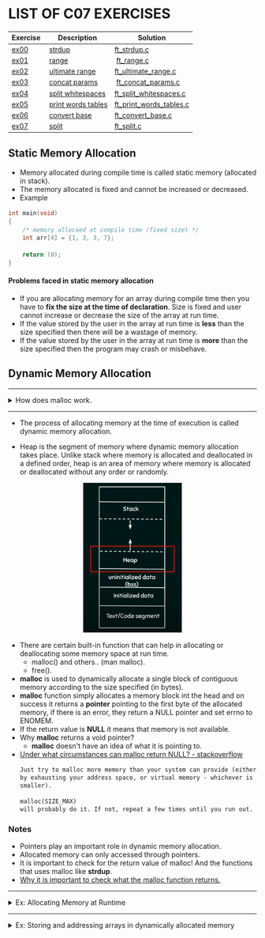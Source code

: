 # LIST OF C07 EXERCISES

|Exercise  |Description |Solution                     
|----------|------------|---------
|[ex00](https://github.com/achrafelkhnissi/1337/tree/master/Piscine-2021/DAYS/C07/ex00/) | [strdup](https://github.com/achrafelkhnissi/1337/tree/master/Piscine-2021/DAYS/C07/ex00/README.md) | [ft_strdup.c](https://github.com/achrafelkhnissi/1337/tree/master/Piscine-2021/DAYS/C07/ex00/ft_strdup.c)
|[ex01](https://github.com/achrafelkhnissi/1337/tree/master/Piscine-2021/DAYS/C07/ex01) | [range](https://github.com/achrafelkhnissi/1337/tree/master/Piscine-2021/DAYS/C07/ex01/README.md) | [ft_range.c](https://github.com/achrafelkhnissi/1337/tree/master/Piscine-2021/DAYS/C07/ex01/ft_range.c)
|[ex02](https://github.com/achrafelkhnissi/1337/tree/master/Piscine-2021/DAYS/C07/ex02) | [ultimate range](https://github.com/achrafelkhnissi/1337/tree/master/Piscine-2021/DAYS/C07/ex02/README.md) | [ft_ultimate_range.c](https://github.com/achrafelkhnissi/1337/tree/master/Piscine-2021/DAYS/C07/ex02/ft_ultimate_range.c)
|[ex03](https://github.com/achrafelkhnissi/1337/tree/master/Piscine-2021/DAYS/C07/ex03) | [concat params](https://github.com/achrafelkhnissi/1337/tree/master/Piscine-2021/DAYS/C07/ex03/README.md) | [ft_concat_params.c](https://github.com/achrafelkhnissi/1337/tree/master/Piscine-2021/DAYS/C07/ex03/ft_concat_params.c)
|[ex04](https://github.com/achrafelkhnissi/1337/tree/master/Piscine-2021/DAYS/C07/ex04) | [split whitespaces](https://github.com/achrafelkhnissi/1337/tree/master/Piscine-2021/DAYS/C07/ex04/README.md) | [ft_split_whitespaces.c](https://github.com/achrafelkhnissi/1337/tree/master/Piscine-2021/DAYS/C07/ex04/ft_split_whitespaces.c)
|[ex05](https://github.com/achrafelkhnissi/1337/tree/master/Piscine-2021/DAYS/C07/ex05) | [print words tables](https://github.com/achrafelkhnissi/1337/tree/master/Piscine-2021/DAYS/C07/ex05/README.md) | [ft_print_words_tables.c](https://github.com/achrafelkhnissi/1337/tree/master/Piscine-2021/DAYS/C07/ex05/ft_print_words_tables.c)
|[ex06](https://github.com/achrafelkhnissi/1337/tree/master/Piscine-2021/DAYS/C07/ex06) | [convert base](https://github.com/achrafelkhnissi/1337/tree/master/Piscine-2021/DAYS/C07/ex06/README.md) | [ft_convert_base.c](https://github.com/achrafelkhnissi/1337/tree/master/Piscine-2021/DAYS/C07/ex06/ft_convert_base.c)
|[ex07](https://github.com/achrafelkhnissi/1337/tree/master/Piscine-2021/DAYS/C07/ex07) | [split](https://github.com/achrafelkhnissi/1337/tree/master/Piscine-2021/DAYS/C07/ex07/README.md) | [ft_split.c](https://github.com/achrafelkhnissi/1337/tree/master/Piscine-2021/DAYS/C07/ex07/ft_split.c)

## Static Memory Allocation
- Memory allocated during compile time is called static memory (allocated in stack).
- The memory allocated is fixed and cannot be increased or decreased.
- Example
```c
int	main(void)
{
	/* memory allocaed at compile time (fixed size) */
	int	arr[4] = {1, 3, 3, 7};

	return (0);
}
```
#### Problems faced in static memory allocation
- If you are allocating memory for an array during compile time then you have to __fix the size at the time of declaration__. Size is fixed and user cannot increase or decrease the size of the array at run time.
- If the value stored by the user in the array at run time is __less__ than the size specified then there will be a wastage of memory.
- If the value stored by the user in the array at run time is __more__ than the size specified then the program may crash or misbehave.

## Dynamic Memory Allocation

----

<details>
<summary>How does malloc work.</summary>

---
> [How does malloc work.](https://www.youtube.com/watch?v=SuBch2MZpZM)
---

- Ex: 

```C
char	*ptr;

ptr = (char *) malloc (4 * sizeof(char));
ptr[0] = '1';
ptr[1] = '3';
ptr[2] = '3';
ptr[3] = '7';
```
1. This statement `int	*ptr` is a static memory allocation
```
		  +-------------+
		  |    Stack    |
		  +-------------+
	S0x00     |	        |
	S0x01     | ptr = H0x44 |
	S0x02     |	        |
		  +-------------+
- S0x01 is the address of ptr variable.
```
2. Next comes our dynamic memory allocation statement `ptr = (char *) malloc (4 * sizeof(char)));`
```
# malloc takes one argument which is the size of the memory to be allocated (in bytes).
		  +-------------+
		  |    Heap     |
	          +-------------+
	H0x1336   |	        |
	H0x1337   | #GarbageV#  |
	H0x1338   | #GarbageV#  |
	H0x1338   | #GrabageV#  |
	H0x1338   | #GarbageV#  |
	H0x1338   |	        |
		  +-------------+
```
3. Malloc returns the base address of the allocated memory which gets stored in __ptr__
```
		  +---------------+
		  |    Stack      |
		  +---------------+
	S0x00     |	          |
	S0x01     | ptr = H0x1337 |
	S0x02     |	          |
		  +---------------+
- Now using ptr we can access the memory allocated in heap with malloc.
```
4. Now we can assign it. ptr[0] = '1';
```
		  +-------------+
		  |    Heap     |
	          +-------------+
	H0x1336   |	        |
	H0x1337   |     '1'     |
	H0x1338   |     '3'     |
	H0x1338   |     '3'     |
	H0x1338   |     '7'     |
	H0x1338   |	        |
		  +-------------+
```
- If the heap is full and malloc cannot allocate memory, malloc returns NULL. That's why we should always check for the return value of the malloc function.

</details>

---

- The process of allocating memory at the time of execution is called dynamic memory allocation. 

- Heap is the segment of memory where dynamic memory allocation takes place. Unlike stack where memory is allocated and deallocated in a defined order, heap is an area of memory where memory is allocated or deallocated without any order or randomly.

</p>
<p align="center">  
<img src ="https://github.com/achrafelkhnissi/1337/blob/master/Piscine-2021/imgs/heap.png" width="200">
</p>

- There are certain built-in function that can help in allocating or deallocating some memory space at run time.
	- malloc() and others.. (man malloc).
	- free().
- __malloc__ is used to dynamically allocate a single block of contiguous memory according to the size specified (in bytes).
- __malloc__ function simply allocates a memory block int the head and on success it returns a __pointer__ pointing to the first byte of the allocated memory, if there is an error, they return a NULL pointer and set errno to ENOMEM.
- If the return value is __NULL__ it means that memory is not available.
- Why __malloc__ returns a void pointer?
	- __malloc__ doesn't have an idea of what it is pointing to.
- [Under what circumstances can malloc return NULL? - stackoverflow](https://stackoverflow.com/questions/9101597/under-what-circumstances-can-malloc-return-null)
	```
	Just try to malloc more memory than your system can provide (either by exhausting your address space, or virtual memory - whichever is smaller).

	malloc(SIZE_MAX)
	will probably do it. If not, repeat a few times until you run out.
	```

### Notes
- Pointers play an important role in dynamic memory allocation.
- Allocated memory can only accessed through pointers.
- It is important to check for the return value of malloc! And the functions that uses malloc like __strdup__.
- [Why it is important to check  what the malloc function returns.](https://medium.com/pvs-studio/why-it-is-important-to-check-what-the-malloc-function-returned-ba39f3d13a83)

-----

<details>
<summary>Ex: Allocating Memory at Runtime</summary>

## Allocating memory at runtime

- Dynamic memory allocation is when you allocate memory for your own variables at runtime, This will happen in the heap memory location.
- Stack: is a memory location for so-called automatic duration variables that come and go as functions or blocks  are entered and exited.
- Automatically allocated variables only persist during their own block or function.
- Dynamically allocated memory on the other hand, is explicitly managed, so allocated and freed, by the user from the so-called heap.
- The function to ask from memory is called

`malloc`  as in memory allocation and is part of the standard library: `stdlib.h`.

> [Codecast sanbox (memory visualization)](https://codecast.france-ioi.org/v6/)

```c
#include <stdio.h>
#include <stdlib.h>

int main(void)
{
    //! showMemory(start=272) (Codecast sandbox)
    int *intptr;
    double *doubleptr;
    intptr = (int *) malloc(sizeof(int));
    *intptr = 4;
    doubleptr = (double *) malloc(sizeof(double));
    *doubleptr = 40.5;

    printf("*intptr = %d\n", *intptr);
    printf("*doubleptr = %.2lf\n", *doubleptr);

    return 0;
}
```
### Notes:
1. include <stdio.h> if we wanna use printf or scanf
2. include <stdlib.h> if we wanna use malloc
3. We need a pointer var to store the address of where our malloc return/resurved for us.
4. (int \*) <- casting to the correct data type. You can convert the values from one type to another using casting (\*) because we are storing the return reserved address from malloc stored for us.

## Freeing dynamically allocated memory

```c
#include <stdio.h>
#include <stdlib.h>

int main(void) {
    //! showMemory(start=438, cursors=[a,b,c])
    int *a, *b, *c;
    a = (int *) malloc(sizeof(int));
    *a = 1;
    printf("I stored %d at memory location %p.\n", *a, a);
    b = (int *) malloc(sizeof(int));
    *b = 2;
    free(a);
    c = (int *) malloc(sizeof(int));
    *c = 3;
    printf("Can I still access a?\n");
    printf("I stored %d at memory location %p.\n", *a, a);
    return 0;
}
```

### Notes:
1. The malloc() function return a void pointer which we need to then cast to the correct data type using (type \*)
2. We use free() function to deallocate memory.

</details>

-----

<details>
<summary>Ex: Storing and addressing arrays in dynamically allocated memory</summary>

## Allocate memory for arrays using malloc

```c
#include <stdlib.h>
#include <stdio.h>

int main(void)
{
    int *array;
    array = (int *) malloc(5 * sizeof(int));

    int i;
    for(i = 0; i < 5; i++)
        array[i] = i * i;
    for(i = 0; i < 5; i++)
        printf("array[%d] = %d\n", i, array[i]);

    free(array);

    return 0;
}
```
### Notes:
- The idea to take the size of the data type you wish to store and then multiply it by the number of elements for which you need space.

## Learn from another example of array memory allocation

```c
#include <stdlib.h>
#include <stdio.h>

int *allocate_int_array(int n);
double find_average(int *arr, int n);
int main(void)
{
    int num, i;
    int *ptr_arr;
    double average;

    printf("How man grades would you like to enter? ");
    scanf("%d", &num);
    ptr_arr = allocate_int_array(num);
    printf("Please enter %d grades: ", num);
    for(i = 0; i < num; i++)
    {
        scanf("%d", ptr_arr + i); // same as: &ptr_arr[i]
    }
    average = find_average(ptr_arr, num);
    for(i = 0; i < num; i++)
    {
        printf("ptr_arr[%d] = %d\n", i, ptr_arr[i]);
    }
    printf("And its average is = %.2lf.\n", average);

    free(ptr_arr);
    return 0;
}

double find_average(int *arr, int n)
{
    int i;
    double result = 0.0;
    for(i = 0; i < n; i++)
    {
        result += arr[i];
    }
    result = result / n;
    return result;
}

int *allocate_int_array(int n)
{
    // returns a pointer to the first element.
    int *ptr;
    ptr = (int *) malloc(n * sizeof(int));
    return ptr;
}
```

### Notes:
1. example of the use of malloc, memory allocation, for an array for which we don't know the size in advance.
2. We declare a function of the pointer type when we want to return a pointer (address)

